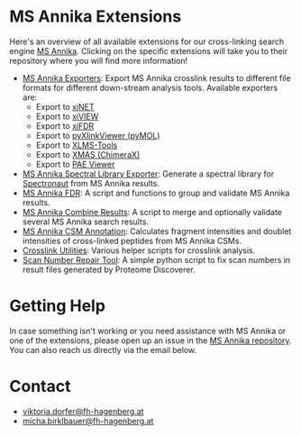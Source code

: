 # MS Annika Extensions

Here's an overview of all available extensions for our cross-linking search
engine [MS Annika](https://github.com/hgb-bin-proteomics/MSAnnika). Clicking
on the specific extensions will take you to their repository where you will find
more information!

- [MS Annika Exporters](https://github.com/hgb-bin-proteomics/MSAnnika_exporters): Export MS Annika crosslink results to different file formats for different down-stream analysis tools. Available exporters are:
  - Export to [xiNET](https://crosslinkviewer.org/)
  - Export to [xiVIEW](https://xiview.org/xiNET_website/index.php)
  - Export to [xiFDR](https://github.com/Rappsilber-Laboratory/xiFDR)
  - Export to [pyXlinkViewer (pyMOL)](https://github.com/BobSchiffrin/PyXlinkViewer)
  - Export to [XLMS-Tools](https://gitlab.com/topf-lab/xlms-tools)
  - Export to [XMAS (ChimeraX)](https://github.com/ScheltemaLab/ChimeraX_bundle)
  - Export to [PAE Viewer](http://www.subtiwiki.uni-goettingen.de/v4/paeViewerDemo)
- [MS Annika Spectral Library Exporter](https://github.com/hgb-bin-proteomics/MSAnnika_Spectral_Library_exporter): Generate a spectral library for [Spectronaut](https://biognosys.com/software/spectronaut/) from MS Annika results.
- [MS Annika FDR](https://github.com/hgb-bin-proteomics/MSAnnika_FDR): A script and functions to group and validate MS Annika results.
- [MS Annika Combine Results](https://github.com/hgb-bin-proteomics/MSAnnika_Combine_Results): A script to merge and optionally validate several MS Annika search results.
- [MS Annika CSM Annotation](https://github.com/hgb-bin-proteomics/MSAnnika_CSM_Annotation): Calculates fragment intensities and doublet intensities of cross-linked peptides from MS Annika CSMs.
- [Crosslink Utilities](https://github.com/hgb-bin-proteomics/Crosslink_Utils): Various helper scripts for crosslink analysis.
- [Scan Number Repair Tool](https://github.com/hgb-bin-proteomics/Proteome_Discoverer_MGF_Scan_Number_Repair_Tool): A simple python script to fix scan numbers in result files generated by Proteome Discoverer.

# Getting Help

In case something isn't working or you need assistance with MS Annika or one of
the extensions, please open up an issue in the [MS Annika repository](https://github.com/hgb-bin-proteomics/MSAnnika/issues). You can also reach us directly
via the email below.

# Contact

- [viktoria.dorfer@fh-hagenberg.at](mailto:viktoria.dorfer@fh-hagenberg.at)
- [micha.birklbauer@fh-hagenberg.at](mailto:micha.birklbauer@fh-hagenberg.at)
